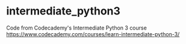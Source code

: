 # intermediate_python3
Code from Codecademy's Intermediate Python 3 course
https://www.codecademy.com/courses/learn-intermediate-python-3/
